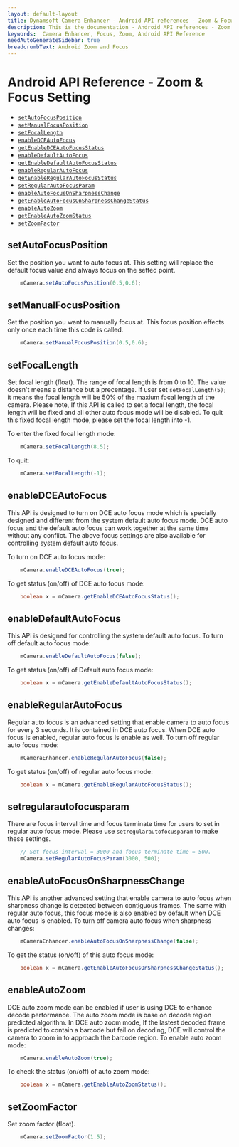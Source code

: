 ```yaml
---
layout: default-layout
title: Dynamsoft Camera Enhancer - Android API references - Zoom & Focus Setting
description: This is the documentation - Android API references - Zoom & Focus Setting page of Dynamsoft Camera Enhancer.
keywords:  Camera Enhancer, Focus, Zoom, Android API Reference
needAutoGenerateSidebar: true
breadcrumbText: Android Zoom and Focus
---
```


# Android API Reference - Zoom & Focus Setting

- [`setAutoFocusPosition`](#setautofocusposition)
- [`setManualFocusPosition`](#setautofocusposition)
- [`setFocalLength`](#setfocallength)
- [`enableDCEAutoFocus`](#enabledceautofocus)
- [`getEnableDCEAutoFocusStatus`](#enabledceautofocus)
- [`enableDefaultAutoFocus`](#enabledefaultautofocus)
- [`getEnableDefaultAutoFocusStatus`](#enabledefaultautofocus)
- [`enableRegularAutoFocus`](#enableregularautofocus)
- [`getEnableRegularAutoFocusStatus`](#enableregularautofocus)
- [`setRegularAutoFocusParam`](#setregularautofocusparam)
- [`enableAutoFocusOnSharpnessChange`](#enableautofocusonsharpnesschange)
- [`getEnableAutoFocusOnSharpnessChangeStatus`](#enableautofocusonsharpnesschange)
- [`enableAutoZoom`](#enableautozoom)
- [`getEnableAutoZoomStatus`](#enableautozoom)
- [`setZoomFactor`](#setzoomfactor)

## setAutoFocusPosition
    
Set the position you want to auto focus at. This setting will replace the default focus value and always focus on the setted point. 
```java
    mCamera.setAutoFocusPosition(0.5,0.6);
```
## setManualFocusPosition

Set the position you want to manually focus at. This focus position effects only once each time this code is called.
```java
    mCamera.setManualFocusPosition(0.5,0.6);
```

## setFocalLength

Set focal length (float). The range of focal length is from 0 to 10. The value doesn't means a distance but a precentage. If user set `setFocalLength(5);` it means the focal length will be 50% of the maxium focal length of the camera. Please note, If this API is called to set a focal length, the focal length will be fixed and all other auto focus mode will be disabled. To quit this fixed focal length mode, please set the focal length into -1.

To enter the fixed focal length mode:
```java
    mCamera.setFocalLength(8.5);
```
To quit:
```java
    mCamera.setFocalLength(-1);
```

## enableDCEAutoFocus

This API is designed to turn on DCE auto focus mode which is specially designed and different from the system default auto focus mode. DCE auto focus and the default auto focus can work together at the same time without any conflict. The above focus settings are also available for controlling system default auto focus.

To turn on DCE auto focus mode:
```java
    mCamera.enableDCEAutoFocus(true);
```
To get status (on/off) of DCE auto focus mode:
```java
    boolean x = mCamera.getEnableDCEAutoFocusStatus();
```

## enableDefaultAutoFocus

This API is designed for controlling the system default auto focus. To turn off default auto focus mode:
```java
    mCamera.enableDefaultAutoFocus(false);
```
To get status (on/off) of Default auto focus mode:
```java
    boolean x = mCamera.getEnableDefaultAutoFocusStatus();
```

## enableRegularAutoFocus

Regular auto focus is an advanced setting that enable camera to auto focus for every 3 seconds. It is contained in DCE auto focus. When DCE auto focus is enabled, regular auto focus is enable as well. To turn off regular auto focus mode:
```java 
    mCameraEnhancer.enableRegularAutoFocus(false);
```
To get status (on/off) of regular auto focus mode:
```java
    boolean x = mCamera.getEnableRegularAutoFocusStatus();
```

## setregularautofocusparam

There are focus interval time and focus terminate time for users to set in regular auto focus mode. Please use `setregularautofocusparam` to make these settings.
```java
    // Set focus interval = 3000 and focus terminate time = 500.
    mCamera.setRegularAutoFocusParam(3000, 500);
``` 

## enableAutoFocusOnSharpnessChange

This API is another advanced setting that enable camera to auto focus when sharpness change is detected between contiguous frames. The same with regular auto focus, this focus mode is also enabled by default when DCE auto focus is enabled. To turn off camera auto focus when sharpness changes:
```java
    mCameraEnhancer.enableAutoFocusOnSharpnessChange(false);
```
To get the status (on/off) of this auto focus mode:
```java
    boolean x = mCamera.getEnableAutoFocusOnSharpnessChangeStatus();
```

## enableAutoZoom

DCE auto zoom mode can be enabled if user is using DCE to enhance decode performance. The auto zoom mode is base on decode region predicted algorithm. In DCE auto zoom mode, If the lastest decoded frame is predicted to contain a barcode but fail on decoding, DCE will control the camera to zoom in to approach the barcode region.
To enable auto zoom mode:
```java
    mCamera.enableAutoZoom(true);
```
To check the status (on/off) of auto zoom mode:
```java
    boolean x = mCamera.getEnableAutoZoomStatus();
```

## setZoomFactor

Set zoom factor (float).
```java
    mCamera.setZoomFactor(1.5);
```